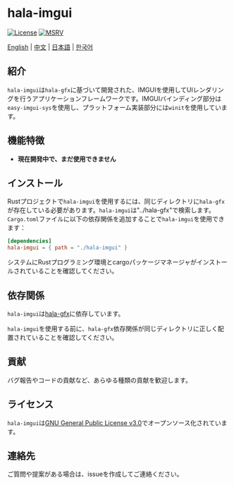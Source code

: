 # hala-imgui
[![License](https://img.shields.io/badge/License-GPL3-blue.svg)](https://www.gnu.org/licenses/gpl-3.0.en.html)
[![MSRV](https://img.shields.io/badge/rustc-1.70.0+-ab6000.svg)](https://blog.rust-lang.org/2023/06/01/Rust-1.70.0.html)

[English](README.md) | [中文](README_CN.md) | [日本語](README_JP.md) | [한국어](README_KO.md)

## 紹介
`hala-imgui`は`hala-gfx`に基づいて開発された、IMGUIを使用してUIレンダリングを行うアプリケーションフレームワークです。IMGUIバインディング部分は`easy-imgui-sys`を使用し、プラットフォーム実装部分には`winit`を使用しています。

## 機能特徴
- **現在開発中で、まだ使用できません**

## インストール
Rustプロジェクトで`hala-imgui`を使用するには、同じディレクトリに`hala-gfx`が存在している必要があります。`hala-imgui`は"../hala-gfx"で検索します。
`Cargo.toml`ファイルに以下の依存関係を追加することで`hala-imgui`を使用できます：

```toml
[dependencies]
hala-imgui = { path = "./hala-imgui" }
```

システムにRustプログラミング環境とcargoパッケージマネージャがインストールされていることを確認してください。

## 依存関係
`hala-imgui`は[hala-gfx](https://github.com/zhing2006/hala-gfx)に依存しています。

`hala-imgui`を使用する前に、`hala-gfx`依存関係が同じディレクトリに正しく配置されていることを確認してください。

## 貢献
バグ報告やコードの貢献など、あらゆる種類の貢献を歓迎します。

## ライセンス
`hala-imgui`は[GNU General Public License v3.0](LICENSE)でオープンソース化されています。

## 連絡先
ご質問や提案がある場合は、issueを作成してご連絡ください。